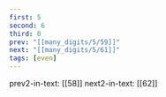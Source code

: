 ```yaml
---
first: 5
second: 6
third: 0
prev: "[[many_digits/5/59]]"
next: "[[many_digits/5/61]]"
tags: [even]
---
```

prev2-in-text: [[58]]
next2-in-text: [[62]]
